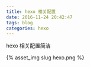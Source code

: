 ```yaml
---
title: hexo 相关配置
date: 2016-11-24 20:42:47
tags: blog
categories: hexo
---
```


hexo 相关配置简洁

{% asset_img slug hexo.png %}

